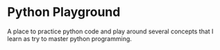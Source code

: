 # Python Playground

A place to practice python code and play around several concepts that I learn as try to master python programming.
